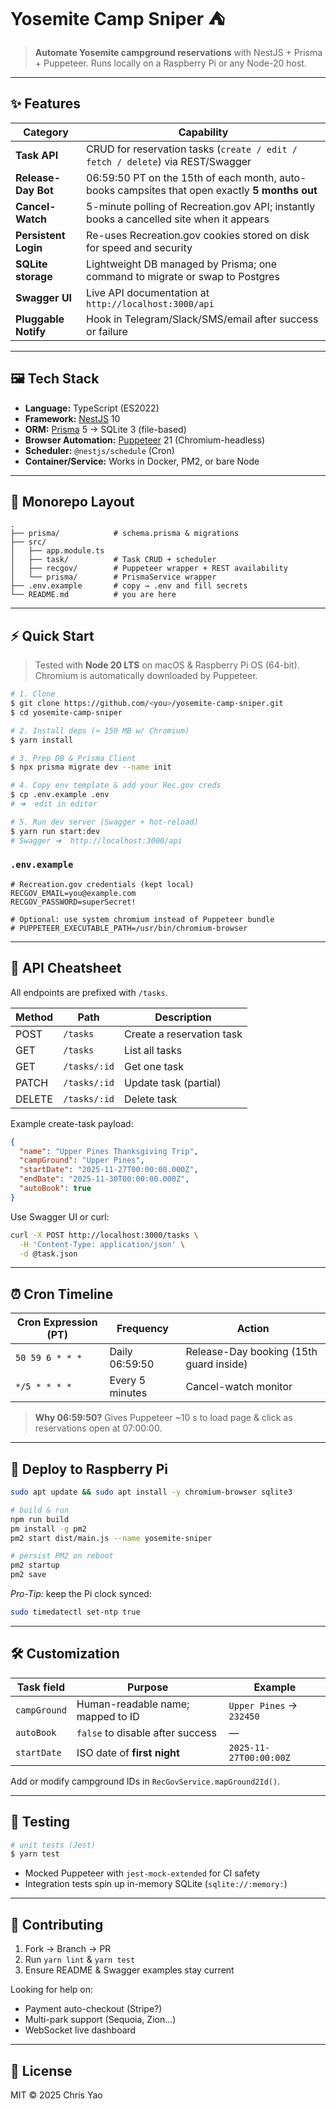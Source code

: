 # Yosemite Camp Sniper ⛺️

> **Automate Yosemite campground reservations** with NestJS + Prisma + Puppeteer. Runs locally on a Raspberry Pi or any Node-20 host.

---

## ✨ Features

| Category             | Capability                                                                                     |
| -------------------- | ---------------------------------------------------------------------------------------------- |
| **Task API**         | CRUD for reservation tasks (`create / edit / fetch / delete`) via REST/Swagger                 |
| **Release-Day Bot**  | 06:59:50 PT on the 15th of each month, auto-books campsites that open exactly **5 months out** |
| **Cancel-Watch**     | 5-minute polling of Recreation.gov API; instantly books a cancelled site when it appears       |
| **Persistent Login** | Re-uses Recreation.gov cookies stored on disk for speed and security                           |
| **SQLite storage**   | Lightweight DB managed by Prisma; one command to migrate or swap to Postgres                   |
| **Swagger UI**       | Live API documentation at `http://localhost:3000/api`                                          |
| **Pluggable Notify** | Hook in Telegram/Slack/SMS/email after success or failure                                      |

---

## 🖼 Tech Stack

* **Language:** TypeScript (ES2022)
* **Framework:** [NestJS](https://nestjs.com/) 10
* **ORM:** [Prisma](https://www.prisma.io/) 5 → SQLite 3 (file-based)
* **Browser Automation:** [Puppeteer](https://pptr.dev/) 21 (Chromium-headless)
* **Scheduler:** `@nestjs/schedule` (Cron)
* **Container/Service:** Works in Docker, PM2, or bare Node

---

## 📂 Monorepo Layout

```text
.
├── prisma/            # schema.prisma & migrations
├── src/
│   ├── app.module.ts
│   ├── task/          # Task CRUD + scheduler
│   ├── recgov/        # Puppeteer wrapper + REST availability
│   └── prisma/        # PrismaService wrapper
├── .env.example       # copy → .env and fill secrets
└── README.md          # you are here
```

---

## ⚡️ Quick Start

> Tested with **Node 20 LTS** on macOS & Raspberry Pi OS (64-bit). Chromium is automatically downloaded by Puppeteer.

```bash
# 1. Clone
$ git clone https://github.com/<you>/yosemite-camp-sniper.git
$ cd yosemite-camp-sniper

# 2. Install deps (≈ 150 MB w/ Chromium)
$ yarn install

# 3. Prep DB & Prisma Client
$ npx prisma migrate dev --name init

# 4. Copy env template & add your Rec.gov creds
$ cp .env.example .env
# ➜  edit in editor

# 5. Run dev server (Swagger + hot-reload)
$ yarn run start:dev
# Swagger ➜  http://localhost:3000/api
```

### `.env.example`

```env
# Recreation.gov credentials (kept local)
RECGOV_EMAIL=you@example.com
RECGOV_PASSWORD=superSecret!

# Optional: use system chromium instead of Puppeteer bundle
# PUPPETEER_EXECUTABLE_PATH=/usr/bin/chromium-browser
```

---

## 🔌 API Cheatsheet

All endpoints are prefixed with `/tasks`.

| Method | Path         | Description               |
| ------ | ------------ | ------------------------- |
| POST   | `/tasks`     | Create a reservation task |
| GET    | `/tasks`     | List all tasks            |
| GET    | `/tasks/:id` | Get one task              |
| PATCH  | `/tasks/:id` | Update task (partial)     |
| DELETE | `/tasks/:id` | Delete task               |

Example create-task payload:

```json
{
  "name": "Upper Pines Thanksgiving Trip",
  "campGround": "Upper Pines",
  "startDate": "2025-11-27T00:00:00.000Z",
  "endDate": "2025-11-30T00:00:00.000Z",
  "autoBook": true
}
```

Use Swagger UI or curl:

```bash
curl -X POST http://localhost:3000/tasks \
  -H 'Content-Type: application/json' \
  -d @task.json
```

---

## ⏰ Cron Timeline

| Cron Expression (PT) | Frequency       | Action                                  |
| -------------------- | --------------- | --------------------------------------- |
| `50 59 6 * * *`      | Daily 06:59:50  | Release-Day booking (15th guard inside) |
| `*/5 * * * *`        | Every 5 minutes | Cancel-watch monitor                    |

> **Why 06:59:50?** Gives Puppeteer \~10 s to load page & click as reservations open at 07:00:00.

---

## 🚀 Deploy to Raspberry Pi

```bash
sudo apt update && sudo apt install -y chromium-browser sqlite3

# build & run
npm run build
pm install -g pm2
pm2 start dist/main.js --name yosemite-sniper

# persist PM2 on reboot
pm2 startup
pm2 save
```

*Pro-Tip:* keep the Pi clock synced:

```bash
sudo timedatectl set-ntp true
```

---

## 🛠 Customization

| Task field   | Purpose                           | Example                  |
| ------------ | --------------------------------- | ------------------------ |
| `campGround` | Human-readable name; mapped to ID | `Upper Pines` → `232450` |
| `autoBook`   | `false` to disable after success  | —                        |
| `startDate`  | ISO date of **first night**       | `2025-11-27T00:00:00Z`   |

Add or modify campground IDs in `RecGovService.mapGround2Id()`.

---

## 🧪 Testing

```bash
# unit tests (Jest)
$ yarn test
```

* Mocked Puppeteer with `jest-mock-extended` for CI safety
* Integration tests spin up in-memory SQLite (`sqlite://:memory:`)

---

## 🤝 Contributing

1. Fork → Branch → PR
2. Run `yarn lint` & `yarn test`
3. Ensure README & Swagger examples stay current

Looking for help on:

* Payment auto-checkout (Stripe?)
* Multi-park support (Sequoia, Zion…)
* WebSocket live dashboard

---

## 📜 License

MIT © 2025 Chris Yao
